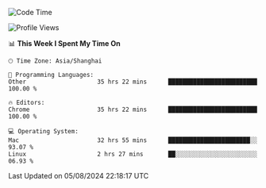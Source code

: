 <!--START_SECTION:waka-->
![Code Time](http://img.shields.io/badge/Code%20Time-2%2C579%20hrs%2038%20mins-blue)

![Profile Views](http://img.shields.io/badge/Profile%20Views-1-blue)

📊 **This Week I Spent My Time On** 

```text
🕑︎ Time Zone: Asia/Shanghai

💬 Programming Languages: 
Other                    35 hrs 22 mins      █████████████████████████   100.00 % 

🔥 Editors: 
Chrome                   35 hrs 22 mins      █████████████████████████   100.00 % 

💻 Operating System: 
Mac                      32 hrs 55 mins      ███████████████████████░░   93.07 % 
Linux                    2 hrs 27 mins       ██░░░░░░░░░░░░░░░░░░░░░░░   06.93 % 
```


 Last Updated on 05/08/2024 22:18:17 UTC
<!--END_SECTION:waka-->